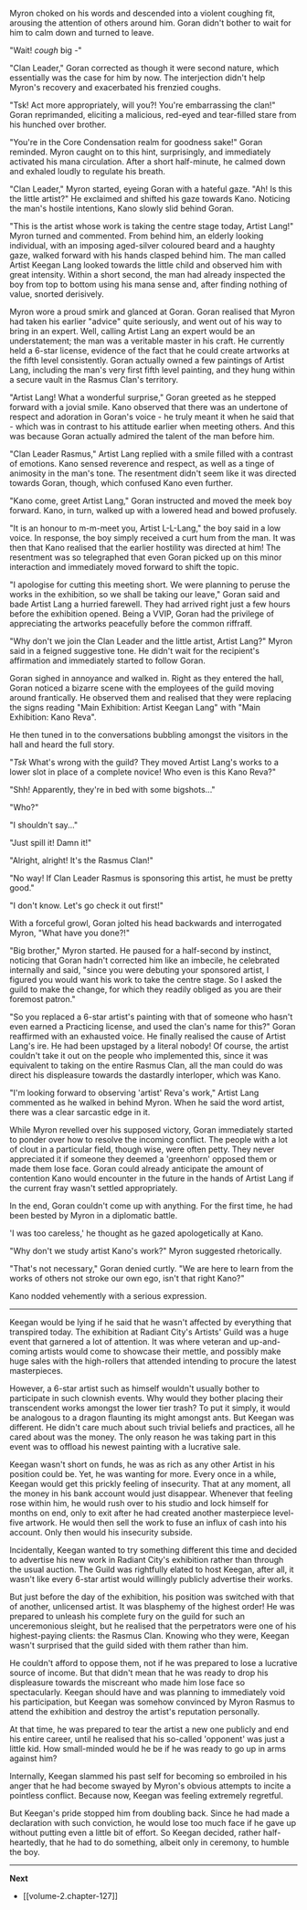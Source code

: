 
Myron choked on his words and descended into a violent coughing fit, arousing the attention of others around him. Goran didn't bother to wait for him to calm down and turned to leave.

"Wait! *cough* big -"

"Clan Leader," Goran corrected as though it were second nature, which essentially was the case for him by now. The interjection didn't help Myron's recovery and exacerbated his frenzied coughs.

"Tsk! Act more appropriately, will you?! You're embarrassing the clan!" Goran reprimanded, eliciting a malicious, red-eyed and tear-filled stare from his hunched over brother.

"You're in the Core Condensation realm for goodness sake!" Goran reminded. Myron caught on to this hint, surprisingly, and immediately activated his mana circulation. After a short half-minute, he calmed down and exhaled loudly to regulate his breath.

"Clan Leader," Myron started, eyeing Goran with a hateful gaze. "Ah! Is this the little artist?" He exclaimed and shifted his gaze towards Kano. Noticing the man's hostile intentions, Kano slowly slid behind Goran.

"This is the artist whose work is taking the centre stage today, Artist Lang!" Myron turned and commented. From behind him, an elderly looking individual, with an imposing aged-silver coloured beard and a haughty gaze, walked forward with his hands clasped behind him. The man called Artist Keegan Lang looked towards the little child and observed him with great intensity. Within a short second, the man had already inspected the boy from top to bottom using his mana sense and, after finding nothing of value, snorted derisively.

Myron wore a proud smirk and glanced at Goran. Goran realised that Myron had taken his earlier "advice" quite seriously, and went out of his way to bring in an expert. Well, calling Artist Lang an expert would be an understatement; the man was a veritable master in his craft. He currently held a 6-star license, evidence of the fact that he could create artworks at the fifth level consistently. Goran actually owned a few paintings of Artist Lang, including the man's very first fifth level painting, and they hung within a secure vault in the Rasmus Clan's territory.

"Artist Lang! What a wonderful surprise," Goran greeted as he stepped forward with a jovial smile. Kano observed that there was an undertone of respect and adoration in Goran's voice - he truly meant it when he said that - which was in contrast to his attitude earlier when meeting others. And this was because Goran actually admired the talent of the man before him.

"Clan Leader Rasmus," Artist Lang replied with a smile filled with a contrast of emotions. Kano sensed reverence and respect, as well as a tinge of animosity in the man's tone. The resentment didn't seem like it was directed towards Goran, though, which confused Kano even further.

"Kano come, greet Artist Lang," Goran instructed and moved the meek boy forward. Kano, in turn, walked up with a lowered head and bowed profusely.

"It is an honour to m-m-meet you, Artist L-L-Lang," the boy said in a low voice. In response, the boy simply received a curt hum from the man. It was then that Kano realised that the earlier hostility was directed at him! The resentment was so telegraphed that even Goran picked up on this minor interaction and immediately moved forward to shift the topic.

"I apologise for cutting this meeting short. We were planning to peruse the works in the exhibition, so we shall be taking our leave," Goran said and bade Artist Lang a hurried farewell. They had arrived right just a few hours before the exhibition opened. Being a VVIP, Goran had the privilege of appreciating the artworks peacefully before the common riffraff.

"Why don't we join the Clan Leader and the little artist, Artist Lang?" Myron said in a feigned suggestive tone. He didn't wait for the recipient's affirmation and immediately started to follow Goran.

Goran sighed in annoyance and walked in. Right as they entered the hall, Goran noticed a bizarre scene with the employees of the guild moving around frantically. He observed them and realised that they were replacing the signs reading "Main Exhibition: Artist Keegan Lang" with "Main Exhibition: Kano Reva".

He then tuned in to the conversations bubbling amongst the visitors in the hall and heard the full story.

"*Tsk* What's wrong with the guild? They moved Artist Lang's works to a lower slot in place of a complete novice! Who even is this Kano Reva?"

"Shh! Apparently, they're in bed with some bigshots..."

"Who?"

"I shouldn't say..."

"Just spill it! Damn it!"

"Alright, alright! It's the Rasmus Clan!"

"No way! If Clan Leader Rasmus is sponsoring this artist, he must be pretty good."

"I don't know. Let's go check it out first!"

With a forceful growl, Goran jolted his head backwards and interrogated Myron, "What have you done?!"

"Big brother," Myron started. He paused for a half-second by instinct, noticing that Goran hadn't corrected him like an imbecile, he celebrated internally and said, "since you were debuting your sponsored artist, I figured you would want his work to take the centre stage. So I asked the guild to make the change, for which they readily obliged as you are their foremost patron."

"So you replaced a 6-star artist's painting with that of someone who hasn't even earned a Practicing license, and used the clan's name for this?" Goran reaffirmed with an exhausted voice. He finally realised the cause of Artist Lang's ire. He had been upstaged by a literal nobody! Of course, the artist couldn't take it out on the people who implemented this, since it was equivalent to taking on the entire Rasmus Clan, all the man could do was direct his displeasure towards the dastardly interloper, which was Kano.

"I'm looking forward to observing 'artist' Reva's work," Artist Lang commented as he walked in behind Myron. When he said the word artist, there was a clear sarcastic edge in it.

While Myron revelled over his supposed victory, Goran immediately started to ponder over how to resolve the incoming conflict. The people with a lot of clout in a particular field, though wise, were often petty. They never appreciated it if someone they deemed a 'greenhorn' opposed them or made them lose face. Goran could already anticipate the amount of contention Kano would encounter in the future in the hands of Artist Lang if the current fray wasn't settled appropriately.

In the end, Goran couldn't come up with anything. For the first time, he had been bested by Myron in a diplomatic battle.

'I was too careless,' he thought as he gazed apologetically at Kano.

"Why don't we study artist Kano's work?" Myron suggested rhetorically.

"That's not necessary," Goran denied curtly. "We are here to learn from the works of others not stroke our own ego, isn't that right Kano?"

Kano nodded vehemently with a serious expression.

____

Keegan would be lying if he said that he wasn't affected by everything that transpired today. The exhibition at Radiant City's Artists' Guild was a huge event that garnered a lot of attention. It was where veteran and up-and-coming artists would come to showcase their mettle, and possibly make huge sales with the high-rollers that attended intending to procure the latest masterpieces.

However, a 6-star artist such as himself wouldn't usually bother to participate in such clownish events. Why would they bother placing their transcendent works amongst the lower tier trash? To put it simply, it would be analogous to a dragon flaunting its might amongst ants. But Keegan was different. He didn't care much about such trivial beliefs and practices, all he cared about was the money. The only reason he was taking part in this event was to offload his newest painting with a lucrative sale.

Keegan wasn't short on funds, he was as rich as any other Artist in his position could be. Yet, he was wanting for more. Every once in a while, Keegan would get this prickly feeling of insecurity. That at any moment, all the money in his bank account would just disappear. Whenever that feeling rose within him, he would rush over to his studio and lock himself for months on end, only to exit after he had created another masterpiece level-five artwork. He would then sell the work to fuse an influx of cash into his account. Only then would his insecurity subside.

Incidentally, Keegan wanted to try something different this time and decided to advertise his new work in Radiant City's exhibition rather than through the usual auction. The Guild was rightfully elated to host Keegan, after all, it wasn't like every 6-star artist would willingly publicly advertise their works.

But just before the day of the exhibition, his position was switched with that of another, unlicensed artist. It was blasphemy of the highest order! He was prepared to unleash his complete fury on the guild for such an unceremonious sleight, but he realised that the perpetrators were one of his highest-paying clients: the Rasmus Clan. Knowing who they were, Keegan wasn't surprised that the guild sided with them rather than him.

He couldn't afford to oppose them, not if he was prepared to lose a lucrative source of income. But that didn't mean that he was ready to drop his displeasure towards the miscreant who made him lose face so spectacularly. Keegan should have and was planning to immediately void his participation, but Keegan was somehow convinced by Myron Rasmus to attend the exhibition and destroy the artist's reputation personally. 

At that time, he was prepared to tear the artist a new one publicly and end his entire career, until he realised that his so-called 'opponent' was just a little kid. How small-minded would he be if he was ready to go up in arms against him?

Internally, Keegan slammed his past self for becoming so embroiled in his anger that he had become swayed by Myron's obvious attempts to incite a pointless conflict. Because now, Keegan was feeling extremely regretful.

But Keegan's pride stopped him from doubling back. Since he had made a declaration with such conviction, he would lose too much face if he gave up without putting even a little bit of effort. So Keegan decided, rather half-heartedly, that he had to do something, albeit only in ceremony, to humble the boy.

____

**Next**
* [[volume-2.chapter-127]]